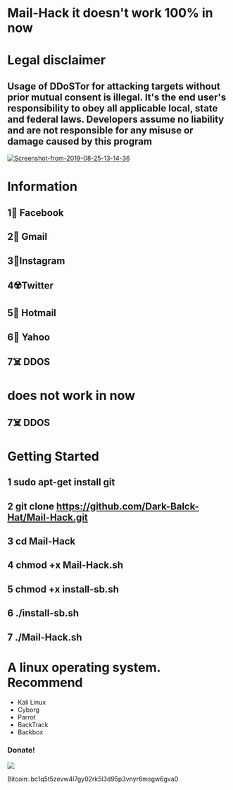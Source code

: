 # Mail-Hack it doesn't work 100% in now #
# Legal disclaimer #
## Usage of DDoSTor for attacking targets without prior mutual consent is illegal. It's the end user's responsibility to obey all  applicable local, state and federal laws. Developers assume no liability and are not responsible for any misuse or damage caused by this program ##

<a href="https://ibb.co/wLfDK5K"><img src="https://i.ibb.co/wLfDK5K/Screenshot-from-2019-08-25-13-14-36.png" alt="Screenshot-from-2019-08-25-13-14-36" border="0"></a>

# Information #
## 1🤬️ Facebook ##
## 2📧️ Gmail ##
## 3👹️Instagram ##
## 4☢️Twitter ##
## 5📧️ Hotmail ##
## 6📧️ Yahoo ##
## 7☠️ DDOS ##

# does not work in now #
## 7☠️ DDOS ##

# Getting Started #
## 1 sudo apt-get install git ##
## 2 git clone  https://github.com/Dark-Balck-Hat/Mail-Hack.git ##
## 3 cd Mail-Hack ##
## 4 chmod +x Mail-Hack.sh ##
## 5 chmod +x install-sb.sh ##
## 6 ./install-sb.sh ##
## 7 ./Mail-Hack.sh ##

# A linux operating system. Recommend #
- Kali Linux 
- Cyborg
- Parrot 
- BackTrack 
- Backbox

### Donate! ###

![](https://image.ibb.co/i4ES3U/bc.png)

Bitcoin: bc1q5t5zevw4l7gy02rk5l3d95p3vnyr6msgw6gva0
